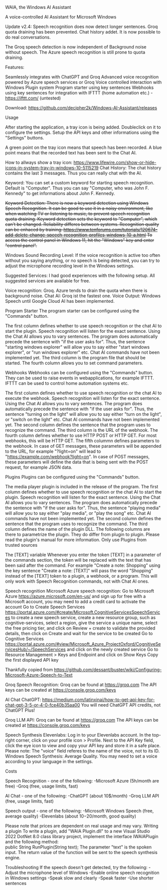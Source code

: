WAIA, the Windows AI Assistant

A voice-controlled AI Assistant for Microsoft Windows

Update v2.4: Speech recognition does now detect longer sentences. Groq quota draining has been prevented. Chat history addet. It is now possible to do real conversations.

The Groq speech detection is now independent of Background noise without speech. The Azure speech recognition is still prone to quota draining.

Features:

Seamlessly integrates with ChatGPT and Groq
Advanced voice recognition powered by Azure speech services or Groq
Voice controlled interaction with Windows
Plugin system
Program starter using key sentences
Webhooks using key sentences for integration with IFTTT (home automation etc.) - https://ifttt.com/ 
  (untested)

  
  

Download:
https://github.com/decipher2k/Windows-AI-Assistant/releases

Usage

After starting the application, a tray icon is being added. Doubleclick on it to configure the settings.
Setup the API keys and other informations using the "Settings" buttons.

A green point on the tray icon means that speech has been recorded.
A blue point means that the recorded text has been sent to the Chat AI.

                                                                 
How to allways show a tray icon:
https://www.lifewire.com/show-or-hide-icons-in-system-tray-in-windows-10-5115219 
Chat History:
The chat history contains the last 3 messages. Thus you can really chat with the AI.

Keyword:
You can set a custom keyword for starting speech recognition. Default is "Computer".
Thus you can say "Computer, who was John F. Kennedy" to get informations about John F. Kennedy.

<s>Keyword Detection:
There is now a keyword detection using Windows Speech Recognition.
It can be good to use it in a noisy environment, like when watching TV or listening to music, to prevent speech recognition quota draining.
Keyword detection sets the keyword to "Computer", which can't be changed. Reliability differes between systems.
Recognition quality can be enhaced by training:
https://www.tenforums.com/tutorials/120674-add-delete-change-speech-recognition-profiles-windows-10-a.html
To access the control panel in Windows 11, hit the "Windows" key and enter "control panel".</s>

Windows Sound Recording Level:
If the voice recognition is active too often without you saying anything, or no speech is being detected, you can try to adjust the microphone recording level in the Windows settings.


Suggested Services:
I had good experiences with the following setup.
All suggested services are available for free.

Voice recognition: Groq. Azure tends to drain the quota when there is background noise.
Chat AI: Groq ist the fastest one.
Voice Output: Windows Speech until Google Cloud AI has been implemented.

Program Starter
The program starter can be configured using the "Commands" button.

The first column defines whether to use speech recognition or the chat AI to start the plugin.
Speech recognition will listen for the exact sentence.
Using the Chat AI allows you to vary sentences. The program does automatically precede the sentence with "if the user asks for". Thus, the sentence "starting windows explorer" will allow you to say either "start windows explorer", or "run windows explorer" etc.
Chat AI commands have not been implemented yet.
The third column is the program file that should be started.
The fourth column allows you to set command parameters.

Webhooks
Webhooks can be configured using the "Commands" button.
They can be used to raise events in webapplications, for example IFTTT. IFTTT can be used to control home automation systems etc.

The first column defines whether to use speech recognition or the chat AI to execute the webhook.
Speech recognition will listen for the exact sentence.
Using the Chat AI allows you to vary sentences. The program does automatically precede the sentence with "if the user asks for". Thus, the sentence "turning on the light" will allow you to say either "turn on the light", or "switch on the light" etc.
Chat AI commands have not been implemented yet.
The second column defines the sentence that the program uses to recognize the command.
The third column is the URL of the webhook.
The fourth column defines whether to use HTTP POST or HTTP GET. For most webhooks, this will be HTTP GET.
The fifth colummn defines parameters to the webhook.
In case of GET messages, these parameters will be appended to the URL, for example "?light=on" will lead to "https://example.com/webhook?light=on".
In case of POST messages, these parameters will define the data that is being sent with the POST request, for example JSON data.

Plugins
Plugins can be configured using the "Commands" button.

The media player plugin is included in the release of the program.
The first column defines whether to use speech recognition or the chat AI to start the plugin.
Speech recognition will listen for the exact sentence.
Using the Chat AI allows you to vary sentences. The program does automatically precede the sentence with "if the user asks for". Thus, the sentence "playing media" will allow you to say either "play media", or "play the song" etc.
Chat AI commands have not been implemented yet.
The second column defines the sentence that the program uses to recognize the command.
The third column defines the name of the plugin DLL.
The following columns are there to parametrize the plugin. They do differ from plugin to plugin. Please read the plugin's manual for more information.
Only use Plugins from trusted sources

The [TEXT] variable
Whenever you enter the token [TEXT] in a parameter of the commands section, the token will be replaced with the text that has been said after the command.
For example "Create a note: Shopping" using the key sentence "Create a note: [TEXT]" will pass the word "Shopping" instead of the [TEXT] token to a plugin, a webhook, or a program.
This will only work with Speech Recognition commands, not with Chat AI ones.

Speech recognition
Microsoft Azure speech recognition:
Go to Microsoft Azure https://azure.microsoft.com/en-us/ and sign up for free with a Microsoft account, you may need to add a credit card to activate the account
Go to Create Speech Services https://portal.azure.com/#create/Microsoft.CognitiveServicesSpeechServices to create a new speech service, create a new resource group, such as cognitive-services, select a region, give the service a unique name, select the free pricing tier, and click on Review + create to validate the provided details, then click on Create and wait for the service to be created
Go to Cognitive Services https://portal.azure.com/#view/Microsoft_Azure_ProjectOxford/CognitiveServicesHub/~/SpeechServices and click on the newly created service
Go to Resource Management > Keys and Endpoint and click on Show Keys
Copy the first displayed API key

Thankfully copied from https://github.com/dessant/buster/wiki/Configuring-Microsoft-Azure-Speech-to-Text 

Groq Speech Recognition:
Groq can be found at https://groq.com
The API keys can be created at https://console.groq.com/keys 

AI Chat
ChatGPT:
https://medium.com/latinxinai/how-to-get-api-key-for-chat-gpt-3-5-or-4-0-fce40b35aa00 
You will need ChatGPT API credits, not ChatGPT Plus!

Groq LLM API:
Groq can be found at https://groq.com 
The API keys can be created at https://console.groq.com/keys 

Speech Synthesis
Elevenlabs:
Log in to your Elevenlabs account.
In the top-right corner, click on your profile icon > Profile.
Next to the API Key field, click the eye icon to view and copy your API key and store it in a safe place.
Please note: The "voice" field referes to the name of the voice, not to its ID.
Windows Speech Synthesis:
Average Quality.
You may need to set a voice according to your language in the settings.

Costs

Speech Recognition - one of the following:
-Microsoft Azure (5h/month are free)
-Groq (free, usage limits, fast)

AI Chat - one of the following:
-ChatGPT (about 10$/month)
-Groq LLM API (free, usage limits, fast) 

Speech output - one of the following:
-Microsoft Windows Speech (free, average quality)
-Elevenlabs (about 10$-20$/month, good quality)

Please note that prices are dependent on real usage and may vary.
Writing a plugin
To write a plugin, add "WAIA Plugin.dll" to a new Visual Studio 2022 DotNet 8.0 class library project, implement the interface IWAIAPlugin and the following method:      
public String RunPlugin(String text);
The parameter "text" is the spoken input.
The return value of the function will be sent to the speech synthesis engine.

Troubleshooting
If the speech doesn't get detected, try the following:
-Adjust the microphone level of Windows
-Enable online speech recognition in Windows settings
-Speak slow and clearly
-Speak faster
-Use shorter sentences


